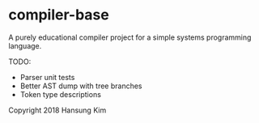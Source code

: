 compiler-base
=============

A purely educational compiler project for a simple systems programming
language.

TODO:
* Parser unit tests
* Better AST dump with tree branches
* Token type descriptions

Copyright 2018 Hansung Kim
